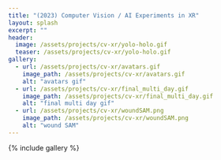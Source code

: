```yaml
---
title: "(2023) Computer Vision / AI Experiments in XR"
layout: splash
excerpt: ""
header:
  image: /assets/projects/cv-xr/yolo-holo.gif
  teaser: /assets/projects/cv-xr/yolo-holo.gif
gallery:
  - url: /assets/projects/cv-xr/avatars.gif
    image_path: /assets/projects/cv-xr/avatars.gif
    alt: "avatars gif"
  - url: /assets/projects/cv-xr/final_multi_day.gif
    image_path: /assets/projects/cv-xr/final_multi_day.gif
    alt: "final multi day gif"
  - url: /assets/projects/cv-xr/woundSAM.png
    image_path: /assets/projects/cv-xr/woundSAM.png
    alt: "wound SAM"
---
```


{% include gallery %}
